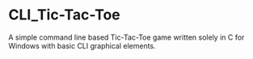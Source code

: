 # CLI_Tic-Tac-Toe
A simple command line based Tic-Tac-Toe game written solely in C for Windows with basic CLI graphical elements.
